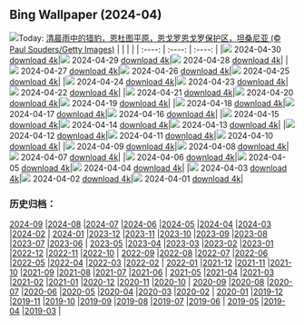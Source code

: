 ## Bing Wallpaper (2024-04)
![](https://cn.bing.com/th?id=OHR.CheetahRain_ZH-CN6722375507_UHD.jpg&w=1000)Today: [清晨雨中的猎豹，恩杜图平原，恩戈罗恩戈罗保护区，坦桑尼亚 (© Paul Souders/Getty Images)](https://cn.bing.com/th?id=OHR.CheetahRain_ZH-CN6722375507_UHD.jpg)
|      |      |      |
| :----: | :----: | :----: |
|![](https://cn.bing.com/th?id=OHR.CheetahRain_ZH-CN6722375507_UHD.jpg&pid=hp&w=384&h=216&rs=1&c=4) 2024-04-30 [download 4k](https://cn.bing.com/th?id=OHR.CheetahRain_ZH-CN6722375507_UHD.jpg)|![](https://cn.bing.com/th?id=OHR.TulouFujian_ZH-CN4287018074_UHD.jpg&pid=hp&w=384&h=216&rs=1&c=4) 2024-04-29 [download 4k](https://cn.bing.com/th?id=OHR.TulouFujian_ZH-CN4287018074_UHD.jpg)|![](https://cn.bing.com/th?id=OHR.GuadalupeTexas_ZH-CN3911419948_UHD.jpg&pid=hp&w=384&h=216&rs=1&c=4) 2024-04-28 [download 4k](https://cn.bing.com/th?id=OHR.GuadalupeTexas_ZH-CN3911419948_UHD.jpg)|
|![](https://cn.bing.com/th?id=OHR.LeucisticHummingbird_ZH-CN2921653789_UHD.jpg&pid=hp&w=384&h=216&rs=1&c=4) 2024-04-27 [download 4k](https://cn.bing.com/th?id=OHR.LeucisticHummingbird_ZH-CN2921653789_UHD.jpg)|![](https://cn.bing.com/th?id=OHR.KalalochTree_ZH-CN9427839259_UHD.jpg&pid=hp&w=384&h=216&rs=1&c=4) 2024-04-26 [download 4k](https://cn.bing.com/th?id=OHR.KalalochTree_ZH-CN9427839259_UHD.jpg)|![](https://cn.bing.com/th?id=OHR.PenguinDirections_ZH-CN8498684753_UHD.jpg&pid=hp&w=384&h=216&rs=1&c=4) 2024-04-25 [download 4k](https://cn.bing.com/th?id=OHR.PenguinDirections_ZH-CN8498684753_UHD.jpg)|
|![](https://cn.bing.com/th?id=OHR.TrilliumOntario_ZH-CN8327395975_UHD.jpg&pid=hp&w=384&h=216&rs=1&c=4) 2024-04-24 [download 4k](https://cn.bing.com/th?id=OHR.TrilliumOntario_ZH-CN8327395975_UHD.jpg)|![](https://cn.bing.com/th?id=OHR.TrinityDublin_ZH-CN7902993255_UHD.jpg&pid=hp&w=384&h=216&rs=1&c=4) 2024-04-23 [download 4k](https://cn.bing.com/th?id=OHR.TrinityDublin_ZH-CN7902993255_UHD.jpg)|![](https://cn.bing.com/th?id=OHR.EarthDayTurtle_ZH-CN4642042701_UHD.jpg&pid=hp&w=384&h=216&rs=1&c=4) 2024-04-22 [download 4k](https://cn.bing.com/th?id=OHR.EarthDayTurtle_ZH-CN4642042701_UHD.jpg)|
|![](https://cn.bing.com/th?id=OHR.CadesCove_ZH-CN3950297181_UHD.jpg&pid=hp&w=384&h=216&rs=1&c=4) 2024-04-21 [download 4k](https://cn.bing.com/th?id=OHR.CadesCove_ZH-CN3950297181_UHD.jpg)|![](https://cn.bing.com/th?id=OHR.YellowstoneGeyser_ZH-CN3441008468_UHD.jpg&pid=hp&w=384&h=216&rs=1&c=4) 2024-04-20 [download 4k](https://cn.bing.com/th?id=OHR.YellowstoneGeyser_ZH-CN3441008468_UHD.jpg)|![](https://cn.bing.com/th?id=OHR.OrkneyStones_ZH-CN2287350110_UHD.jpg&pid=hp&w=384&h=216&rs=1&c=4) 2024-04-19 [download 4k](https://cn.bing.com/th?id=OHR.OrkneyStones_ZH-CN2287350110_UHD.jpg)|
|![](https://cn.bing.com/th?id=OHR.AvilaSpain_ZH-CN1792280503_UHD.jpg&pid=hp&w=384&h=216&rs=1&c=4) 2024-04-18 [download 4k](https://cn.bing.com/th?id=OHR.AvilaSpain_ZH-CN1792280503_UHD.jpg)|![](https://cn.bing.com/th?id=OHR.SpringCub_ZH-CN1643833378_UHD.jpg&pid=hp&w=384&h=216&rs=1&c=4) 2024-04-17 [download 4k](https://cn.bing.com/th?id=OHR.SpringCub_ZH-CN1643833378_UHD.jpg)|![](https://cn.bing.com/th?id=OHR.UnionSquareNYC_ZH-CN1533018653_UHD.jpg&pid=hp&w=384&h=216&rs=1&c=4) 2024-04-16 [download 4k](https://cn.bing.com/th?id=OHR.UnionSquareNYC_ZH-CN1533018653_UHD.jpg)|
|![](https://cn.bing.com/th?id=OHR.ChambordCastle_ZH-CN0930093515_UHD.jpg&pid=hp&w=384&h=216&rs=1&c=4) 2024-04-15 [download 4k](https://cn.bing.com/th?id=OHR.ChambordCastle_ZH-CN0930093515_UHD.jpg)|![](https://cn.bing.com/th?id=OHR.BowlingBallCali_ZH-CN0434558966_UHD.jpg&pid=hp&w=384&h=216&rs=1&c=4) 2024-04-14 [download 4k](https://cn.bing.com/th?id=OHR.BowlingBallCali_ZH-CN0434558966_UHD.jpg)|![](https://cn.bing.com/th?id=OHR.SpringApple_ZH-CN0101917345_UHD.jpg&pid=hp&w=384&h=216&rs=1&c=4) 2024-04-13 [download 4k](https://cn.bing.com/th?id=OHR.SpringApple_ZH-CN0101917345_UHD.jpg)|
|![](https://cn.bing.com/th?id=OHR.SunsetArchesNP_ZH-CN9875945974_UHD.jpg&pid=hp&w=384&h=216&rs=1&c=4) 2024-04-12 [download 4k](https://cn.bing.com/th?id=OHR.SunsetArchesNP_ZH-CN9875945974_UHD.jpg)|![](https://cn.bing.com/th?id=OHR.DragonWaterfall_ZH-CN9580105565_UHD.jpg&pid=hp&w=384&h=216&rs=1&c=4) 2024-04-11 [download 4k](https://cn.bing.com/th?id=OHR.DragonWaterfall_ZH-CN9580105565_UHD.jpg)|![](https://cn.bing.com/th?id=OHR.OwlSiblings_ZH-CN9441687518_UHD.jpg&pid=hp&w=384&h=216&rs=1&c=4) 2024-04-10 [download 4k](https://cn.bing.com/th?id=OHR.OwlSiblings_ZH-CN9441687518_UHD.jpg)|
|![](https://cn.bing.com/th?id=OHR.SkagitValleyTulips_ZH-CN9034120306_UHD.jpg&pid=hp&w=384&h=216&rs=1&c=4) 2024-04-09 [download 4k](https://cn.bing.com/th?id=OHR.SkagitValleyTulips_ZH-CN9034120306_UHD.jpg)|![](https://cn.bing.com/th?id=OHR.HedgehogMeadow_ZH-CN8845586473_UHD.jpg&pid=hp&w=384&h=216&rs=1&c=4) 2024-04-08 [download 4k](https://cn.bing.com/th?id=OHR.HedgehogMeadow_ZH-CN8845586473_UHD.jpg)|![](https://cn.bing.com/th?id=OHR.BeaverDenali_ZH-CN8736013851_UHD.jpg&pid=hp&w=384&h=216&rs=1&c=4) 2024-04-07 [download 4k](https://cn.bing.com/th?id=OHR.BeaverDenali_ZH-CN8736013851_UHD.jpg)|
|![](https://cn.bing.com/th?id=OHR.JapanHimeji_ZH-CN8344654166_UHD.jpg&pid=hp&w=384&h=216&rs=1&c=4) 2024-04-06 [download 4k](https://cn.bing.com/th?id=OHR.JapanHimeji_ZH-CN8344654166_UHD.jpg)|![](https://cn.bing.com/th?id=OHR.BahamasSpace_ZH-CN8053657656_UHD.jpg&pid=hp&w=384&h=216&rs=1&c=4) 2024-04-05 [download 4k](https://cn.bing.com/th?id=OHR.BahamasSpace_ZH-CN8053657656_UHD.jpg)|![](https://cn.bing.com/th?id=OHR.AntelopeBotswana_ZH-CN8253323519_UHD.jpg&pid=hp&w=384&h=216&rs=1&c=4) 2024-04-04 [download 4k](https://cn.bing.com/th?id=OHR.AntelopeBotswana_ZH-CN8253323519_UHD.jpg)|
|![](https://cn.bing.com/th?id=OHR.KyrgyzstanRainbow_ZH-CN8027219590_UHD.jpg&pid=hp&w=384&h=216&rs=1&c=4) 2024-04-03 [download 4k](https://cn.bing.com/th?id=OHR.KyrgyzstanRainbow_ZH-CN8027219590_UHD.jpg)|![](https://cn.bing.com/th?id=OHR.JutlandSpring_ZH-CN7785758539_UHD.jpg&pid=hp&w=384&h=216&rs=1&c=4) 2024-04-02 [download 4k](https://cn.bing.com/th?id=OHR.JutlandSpring_ZH-CN7785758539_UHD.jpg)|![](https://cn.bing.com/th?id=OHR.MontBlancGlacier_ZH-CN2918240023_UHD.jpg&pid=hp&w=384&h=216&rs=1&c=4) 2024-04-01 [download 4k](https://cn.bing.com/th?id=OHR.MontBlancGlacier_ZH-CN2918240023_UHD.jpg)|
### 历史归档：
[2024-09](/picture/2024-09/) |[2024-08](/picture/2024-08/) |[2024-07](/picture/2024-07/) |[2024-06](/picture/2024-06/) |[2024-05](/picture/2024-05/) |[2024-04](/picture/2024-04/) |[2024-03](/picture/2024-03/) |[2024-02](/picture/2024-02/) |
[2024-01](/picture/2024-01/) |[2023-12](/picture/2023-12/) |[2023-11](/picture/2023-11/) |[2023-10](/picture/2023-10/) |[2023-09](/picture/2023-09/) |[2023-08](/picture/2023-08/) |[2023-07](/picture/2023-07/) |[2023-06](/picture/2023-06/) |
[2023-05](/picture/2023-05/) |[2023-04](/picture/2023-04/) |[2023-03](/picture/2023-03/) |[2023-02](/picture/2023-02/) |[2023-01](/picture/2023-01/) |[2022-12](/picture/2022-12/) |[2022-11](/picture/2022-11/) |[2022-10](/picture/2022-10/) |
[2022-09](/picture/2022-09/) |[2022-08](/picture/2022-08/) |[2022-07](/picture/2022-07/) |[2022-06](/picture/2022-06/) |[2022-05](/picture/2022-05/) |[2022-04](/picture/2022-04/) |[2022-03](/picture/2022-03/) |[2022-02](/picture/2022-02/) |
[2022-01](/picture/2022-01/) |[2021-12](/picture/2021-12/) |[2021-11](/picture/2021-11/) |[2021-10](/picture/2021-10/) |[2021-09](/picture/2021-09/) |[2021-08](/picture/2021-08/) |[2021-07](/picture/2021-07/) |[2021-06](/picture/2021-06/) |
[2021-05](/picture/2021-05/) |[2021-04](/picture/2021-04/) |[2021-03](/picture/2021-03/) |[2021-02](/picture/2021-02/) |[2021-01](/picture/2021-01/) |[2020-12](/picture/2020-12/) |[2020-11](/picture/2020-11/) |[2020-10](/picture/2020-10/) |
[2020-09](/picture/2020-09/) |[2020-08](/picture/2020-08/) |[2020-07](/picture/2020-07/) |[2020-06](/picture/2020-06/) |[2020-05](/picture/2020-05/) |[2020-04](/picture/2020-04/) |[2020-03](/picture/2020-03/) |[2020-02](/picture/2020-02/) |
[2020-01](/picture/2020-01/) |[2019-12](/picture/2019-12/) |[2019-11](/picture/2019-11/) |[2019-10](/picture/2019-10/) |[2019-09](/picture/2019-09/) |[2019-08](/picture/2019-08/) |[2019-07](/picture/2019-07/) |[2019-06](/picture/2019-06/) |
[2019-05](/picture/2019-05/) |[2019-04](/picture/2019-04/) |[2019-03](/picture/2019-03/) |
